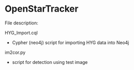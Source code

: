 # OpenStarTracker

File description:

HYG_Import.cql
* Cypher (neo4j) script for importing HYG data into Neo4j

im2cor.py
* script for detection using test image

